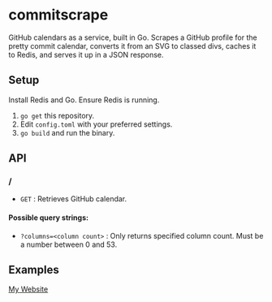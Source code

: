 # commitscrape

GitHub calendars as a service, built in Go. Scrapes a GitHub profile for the pretty commit calendar, converts it from an SVG to classed divs, caches it to Redis, and serves it up in a JSON response.

## Setup

Install Redis and Go. Ensure Redis is running.

1. `go get` this repository.
2. Edit `config.toml` with your preferred settings.
3. `go build` and run the binary.

## API
### /
* `GET` : Retrieves GitHub calendar.

#### Possible query strings:
* `?columns=<column count>` : Only returns specified column count. Must be a number between 0 and 53.

## Examples
[My Website](https://mat.dog) 